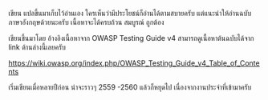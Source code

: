 เขียน แปลขึ้นมาเก็บไว้อ่านเอง ใครเห็นว่ามีประโยชน์ก็อ่านได้ตามสบายครับ แต่แนะนำให้อ่านฉบับภาษาอังกฤษด้วยนะครับ เนื้อหาจะได้ครบถ้วน สมบูรณ์ ถูกต้อง

เขียนขึ้นมาโดย อ้างอิงเนื้อหาจาก OWASP Testing Guide v4 สามารถดูเนื้อหาต้นฉบับได้จาก link ด้านล่างนี้เลยครับ

https://wiki.owasp.org/index.php/OWASP_Testing_Guide_v4_Table_of_Contents

เริ่มเขียนเมื่อหลายปีก่อน น่าจะราวๆ 2559 -2560 แล้วก็หยุดไป เนื่องจากงานประจำที่เข้ามาครับ
